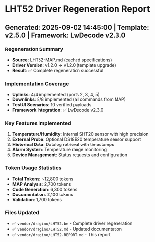 # LHT52 Driver Regeneration Report
## Generated: 2025-09-02 14:45:00 | Template: v2.5.0 | Framework: LwDecode v2.3.0

### Regeneration Summary
- **Source**: LHT52-MAP.md (cached specifications)
- **Driver Version**: v1.2.0 → v1.2.0 (template upgrade)
- **Result**: ✅ Complete regeneration successful

### Implementation Coverage
- **Uplinks**: 4/4 implemented (ports 2, 3, 4, 5)
- **Downlinks**: 8/8 implemented (all commands from MAP)
- **TestUI Scenarios**: 10 verified payloads
- **Framework Integration**: ✅ LwDecode v2.3.0

### Key Features Implemented
1. **Temperature/Humidity**: Internal SHT20 sensor with high precision
2. **External Probe**: Optional DS18B20 temperature sensor support
3. **Historical Data**: Datalog retrieval with timestamps
4. **Alarm System**: Temperature range monitoring
5. **Device Management**: Status requests and configuration

### Token Usage Statistics
- **Total Tokens**: ~12,800 tokens
- **MAP Analysis**: 2,700 tokens
- **Code Generation**: 6,300 tokens  
- **Documentation**: 2,100 tokens
- **Validation**: 1,700 tokens

### Files Updated
- ✅ `vendor/dragino/LHT52.be` - Complete driver regeneration
- ✅ `vendor/dragino/LHT52.md` - Updated documentation
- ✅ `vendor/dragino/LHT52-REPORT.md` - This report